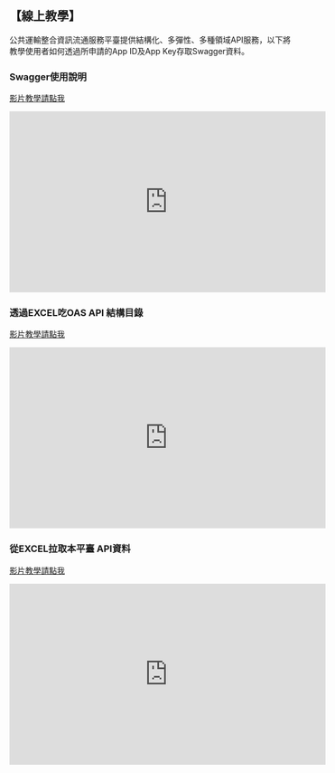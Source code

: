 ## 【線上教學】

公共運輸整合資訊流通服務平臺提供結構化、多彈性、多種領域API服務，以下將教學使用者如何透過所申請的App ID及App Key存取Swagger資料。

### Swagger使用說明

[影片教學請點我](https://youtu.be/hDTEJAxW0Rs)

<center><iframe width="560" height="320" src="https://www.youtube.com/embed/hDTEJAxW0Rs" frameborder="0" gesture="media" allowfullscreen></iframe></center>


### 透過EXCEL吃OAS API 結構目錄

[影片教學請點我](https://goo.gl/yYoYmm)

<center><iframe width="560" height="320" src="https://www.youtube.com/embed/8ypMktRRL88" frameborder="0" gesture="media" allowfullscreen></iframe></center>


### 從EXCEL拉取本平臺 API資料

[影片教學請點我](https://goo.gl/J6EV52)

<center><iframe width="560" height="320" src="https://www.youtube.com/embed/8ypMktRRL88" frameborder="0" gesture="media" allowfullscreen></iframe></center>




